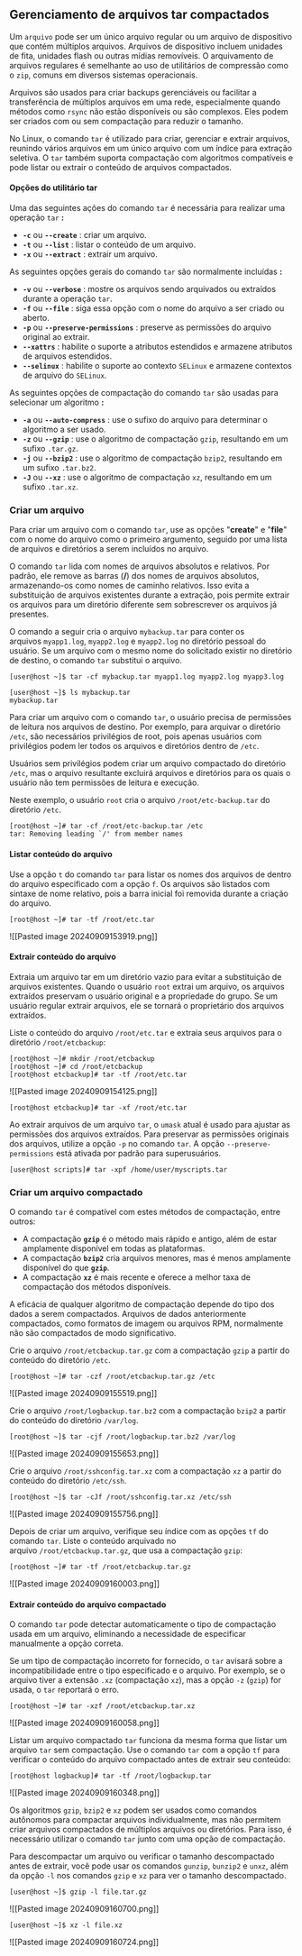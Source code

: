 ## Gerenciamento de arquivos tar compactados

Um ``arquivo`` pode ser um único arquivo regular ou um arquivo de dispositivo que contém múltiplos arquivos. Arquivos de dispositivo incluem unidades de fita, unidades flash ou outras mídias removíveis. O arquivamento de arquivos regulares é semelhante ao uso de utilitários de compressão como o ``zip``, comuns em diversos sistemas operacionais.

Arquivos são usados para criar backups gerenciáveis ou facilitar a transferência de múltiplos arquivos em uma rede, especialmente quando métodos como ``rsync`` não estão disponíveis ou são complexos. Eles podem ser criados com ou sem compactação para reduzir o tamanho.

No Linux, o comando `tar` é utilizado para criar, gerenciar e extrair arquivos, reunindo vários arquivos em um único arquivo com um índice para extração seletiva. O `tar` também suporta compactação com algoritmos compatíveis e pode listar ou extrair o conteúdo de arquivos compactados.

#### Opções do utilitário tar
Uma das seguintes ações do comando `tar` é necessária para realizar uma operação `tar` **:**
- **`-c`** ou **`--create`** : criar um arquivo.
- **`-t`** ou **`--list`** : listar o conteúdo de um arquivo.
- **`-x`** ou **`--extract`** : extrair um arquivo.

As seguintes opções gerais do comando `tar` são normalmente incluídas **:**
- **`-v`** ou **`--verbose`** : mostre os arquivos sendo arquivados ou extraídos durante a operação `tar`.
- **`-f`** ou **`--file`** : siga essa opção com o nome do arquivo a ser criado ou aberto.
- **`-p`** ou **`--preserve-permissions`** : preserve as permissões do arquivo original ao extrair.
- **`--xattrs`** : habilite o suporte a atributos estendidos e armazene atributos de arquivos estendidos.
- **`--selinux`** : habilite o suporte ao contexto ``SELinux`` e armazene contextos de arquivo do ``SELinux``.

As seguintes opções de compactação do comando `tar` são usadas para selecionar um algoritmo **:**
- **`-a`** ou **`--auto-compress`** : use o sufixo do arquivo para determinar o algoritmo a ser usado.
- **`-z`** ou **`--gzip`** : use o algoritmo de compactação `gzip`, resultando em um sufixo `.tar.gz`.
- **`-j`** ou **`--bzip2`** : use o algoritmo de compactação `bzip2`, resultando em um sufixo `.tar.bz2`.
- **`-J`** ou **`--xz`** : use o algoritmo de compactação `xz`, resultando em um sufixo `.tar.xz`.

### Criar um arquivo
Para criar um arquivo com o comando `tar`, use as opções "**create**" e "**file**" com o nome do arquivo como o primeiro argumento, seguido por uma lista de arquivos e diretórios a serem incluídos no arquivo.

O comando `tar` lida com nomes de arquivos absolutos e relativos. Por padrão, ele remove as barras (**/**) dos nomes de arquivos absolutos, armazenando-os como nomes de caminho relativos. Isso evita a substituição de arquivos existentes durante a extração, pois permite extrair os arquivos para um diretório diferente sem sobrescrever os arquivos já presentes.

O comando a seguir cria o arquivo `mybackup.tar` para conter os arquivos `myapp1.log`, `myapp2.log` e `myapp2.log` no diretório pessoal do usuário. Se um arquivo com o mesmo nome do solicitado existir no diretório de destino, o comando `tar` substitui o arquivo.

```shell-session
[user@host ~]$ tar -cf mybackup.tar myapp1.log myapp2.log myapp3.log

[user@host ~]$ ls mybackup.tar
mybackup.tar
```

Para criar um arquivo com o comando `tar`, o usuário precisa de permissões de leitura nos arquivos de destino. Por exemplo, para arquivar o diretório `/etc`, são necessários privilégios de root, pois apenas usuários com privilégios podem ler todos os arquivos e diretórios dentro de `/etc`.

Usuários sem privilégios podem criar um arquivo compactado do diretório `/etc`, mas o arquivo resultante excluirá arquivos e diretórios para os quais o usuário não tem permissões de leitura e execução.

Neste exemplo, o usuário `root` cria o arquivo `/root/etc-backup.tar` do diretório `/etc`.

```shell-session
[root@host ~]# tar -cf /root/etc-backup.tar /etc
tar: Removing leading `/' from member names
```

#### Listar conteúdo do arquivo
Use a opção `t` do comando `tar` para listar os nomes dos arquivos de dentro do arquivo especificado com a opção `f`. Os arquivos são listados com sintaxe de nome relativo, pois a barra inicial foi removida durante a criação do arquivo.

```shell-session
[root@host ~]# tar -tf /root/etc.tar
```
![[Pasted image 20240909153919.png]]

#### Extrair conteúdo do arquivo
Extraia um arquivo tar em um diretório vazio para evitar a substituição de arquivos existentes. Quando o usuário `root` extrai um arquivo, os arquivos extraídos preservam o usuário original e a propriedade do grupo. Se um usuário regular extrair arquivos, ele se tornará o proprietário dos arquivos extraídos.

Liste o conteúdo do arquivo `/root/etc.tar` e extraia seus arquivos para o diretório `/root/etcbackup`:

```shell-session
[root@host ~]# mkdir /root/etcbackup
[root@host ~]# cd /root/etcbackup
[root@host etcbackup]# tar -tf /root/etc.tar
```
![[Pasted image 20240909154125.png]]

```shell-session
[root@host etcbackup]# tar -xf /root/etc.tar
```

Ao extrair arquivos de um arquivo ``tar``, o ``umask`` atual é usado para ajustar as permissões dos arquivos extraídos. Para preservar as permissões originais dos arquivos, utilize a opção `-p` no comando `tar`. A opção `--preserve-permissions` está ativada por padrão para superusuários.

```shell-session
[user@host scripts]# tar -xpf /home/user/myscripts.tar
```

### Criar um arquivo compactado
O comando `tar` é compatível com estes métodos de compactação, entre outros:

- A compactação **`gzip`** é o método mais rápido e antigo, além de estar amplamente disponível em todas as plataformas.
- A compactação **`bzip2`** cria arquivos menores, mas é menos amplamente disponível do que **`gzip`**.
- A compactação **`xz`** é mais recente e oferece a melhor taxa de compactação dos métodos disponíveis.

A eficácia de qualquer algoritmo de compactação depende do tipo dos dados a serem compactados. Arquivos de dados anteriormente compactados, como formatos de imagem ou arquivos RPM, normalmente não são compactados de modo significativo.

Crie o arquivo `/root/etcbackup.tar.gz` com a compactação `gzip` a partir do conteúdo do diretório `/etc`.
```shell-session
[root@host ~]# tar -czf /root/etcbackup.tar.gz /etc
```
![[Pasted image 20240909155519.png]]

Crie o arquivo `/root/logbackup.tar.bz2` com a compactação `bzip2` a partir do conteúdo do diretório `/var/log`.
```shell-session
[root@host ~]$ tar -cjf /root/logbackup.tar.bz2 /var/log
```
![[Pasted image 20240909155653.png]]

Crie o arquivo `/root/sshconfig.tar.xz` com a compactação `xz` a partir do conteúdo do diretório `/﻿etc/ssh`.
```shell-session
[root@host ~]$ tar -cJf /root/sshconfig.tar.xz /etc/ssh
```
![[Pasted image 20240909155756.png]]

Depois de criar um arquivo, verifique seu índice com as opções `tf` do comando `tar`. Liste o conteúdo arquivado no arquivo `/root/etcbackup.tar.gz`, que usa a compactação `gzip`:
```shell-sesion
[root@host ~]# tar -tf /root/etcbackup.tar.gz
```
![[Pasted image 20240909160003.png]]

#### Extrair conteúdo do arquivo compactado
O comando `tar` pode detectar automaticamente o tipo de compactação usada em um arquivo, eliminando a necessidade de especificar manualmente a opção correta.

Se um tipo de compactação incorreto for fornecido, o `tar` avisará sobre a incompatibilidade entre o tipo especificado e o arquivo. Por exemplo, se o arquivo tiver a extensão `.xz` (compactação ``xz``), mas a opção `-z` (``gzip``) for usada, o `tar` reportará o erro.
```shell-session
[root@host ~]# tar -xzf /root/etcbackup.tar.xz
```
![[Pasted image 20240909160058.png]]

Listar um arquivo compactado `tar` funciona da mesma forma que listar um arquivo `tar` sem compactação. Use o comando `tar` com a opção `tf` para verificar o conteúdo do arquivo compactado antes de extrair seu conteúdo:

```shell-session
[root@host logbackup]# tar -tf /root/logbackup.tar
```
![[Pasted image 20240909160348.png]]

Os algoritmos `gzip`, `bzip2` e `xz` podem ser usados como comandos autônomos para compactar arquivos individualmente, mas não permitem criar arquivos compactados de múltiplos arquivos ou diretórios. Para isso, é necessário utilizar o comando `tar` junto com uma opção de compactação.

Para descompactar um arquivo ou verificar o tamanho descompactado antes de extrair, você pode usar os comandos `gunzip`, `bunzip2` e `unxz`, além da opção `-l` nos comandos `gzip` e `xz` para ver o tamanho descompactado.

```shell-session
[user@host ~]$ gzip -l file.tar.gz
```
![[Pasted image 20240909160700.png]]

```shell-session
[user@host ~]$ xz -l file.xz
```
![[Pasted image 20240909160724.png]]



























































































































































